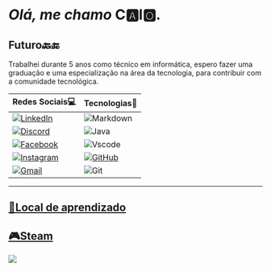 # ***Olá, me chamo*** C🅰️I🅾️.
## **Futuro**🔙🔚
Trabalhei durante 5 anos como técnico em informática, espero fazer uma graduação e uma especialização na área da tecnologia, para contribuir com a comunidade tecnológica.

|**Redes Sociais💻**|**Tecnologias🤖**|
 -------------------|-----------------|
|[![LinkedIn](https://img.shields.io/badge/LinkedIn-0077B5?style=for-the-badge&logo=linkedin&logoColor=white)](https://www.linkedin.com/in/caio-matheus-16813420b/)|![Markdown](https://img.shields.io/badge/Markdown-000?style=for-the-badge&logo=markdown) 
[![Discord](https://img.shields.io/badge/Discord-7289DA?style=for-the-badge&logo=discord&logoColor=white)](https://discord.com/channels/@caio_cassiano/)|![Java](https://img.shields.io/badge/java-%23ED8B00.svg?style=for-the-badge&logo=openjdk&logoColor=white)
|[![Facebook](https://img.shields.io/badge/Facebook-1877F2?style=for-the-badge&logo=facebook&logoColor=white)](https://www.facebook.com/profile.php?id=100048097982980/)|![Vscode](https://img.shields.io/badge/Vscode-007ACC?style=for-the-badge&logo=visual-studio-code&logoColor=white)
|[![Instagram](https://img.shields.io/badge/-Instagram-%23E4405F?style=for-the-badge&logo=instagram&logoColor=white)](https://www.instagram.com/cant0rcaio/)|[![GitHub](https://img.shields.io/badge/GitHub-100000?style=for-the-badge&logo=github&logoColor=white)](https://github.com/caio-code)
|[![Gmail](https://img.shields.io/badge/Gmail-333333?style=for-the-badge&logo=gmail&logoColor=red)](mailto:caio.cassiano17@gmail.com)|![Git](https://img.shields.io/badge/GIT-E44C30?style=for-the-badge&logo=git&logoColor=white)
--------------------------------------------------------------------------------------------------------------------------------------------------------------------------------------
[🧠Local de aprendizado](https://www.dio.me/)
-------------------------------------------------------------------------------------------------------------------------------------------------------------------------------------

[🎮Steam](https://steamcommunity.com/profiles/76561199623965336/)
--------------------------------------------------------------------------------------------------------------------------------------------------------------------------------------
![](https://media2.giphy.com/media/fX8VW1EJGOAwedLLjO/giphy.gif)
